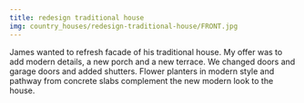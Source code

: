 ```yaml
---
title: redesign traditional house
img: country_houses/redesign-traditional-house/FRONT.jpg
---
```

James wanted to refresh facade of his traditional house. My offer was to add modern details, a new porch and a new terrace. We changed doors and garage doors and added shutters. Flower planters in modern style and pathway from concrete slabs complement the new modern look to the house.
